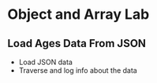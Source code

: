 # Object and Array Lab

## Load Ages Data From JSON

- Load JSON data
- Traverse and log info about the data

